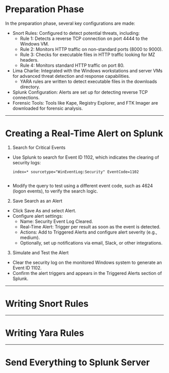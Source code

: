 # Preparation Phase

In the preparation phase, several key configurations are made:
- Snort Rules: Configured to detect potential threats, including:
  - Rule 1: Detects a reverse TCP connection on port 4444 to the Windows VM.
  - Rule 2: Monitors HTTP traffic on non-standard ports (8000 to 9000).
  - Rule 3: Checks for executable files in HTTP traffic looking for MZ headers.
  - Rule 4: Monitors standard HTTP traffic on port 80.
- Lima Charlie: Integrated with the Windows workstations and server VMs for advanced threat detection and response capabilities.
  - YARA rules are written to detect executable files in the downloads directory.
- Splunk Configuration: Alerts are set up for detecting reverse TCP connections.
- Forensic Tools: Tools like Kape, Registry Explorer, and FTK Imager are downloaded for forensic analysis.

---

# Creating a Real-Time Alert on Splunk
1. Search for Critical Events
- Use Splunk to search for Event ID 1102, which indicates the clearing of security logs:

  ```spl
  index=* sourcetype="WinEventLog:Security" EventCode=1102
	
- Modify the query to test using a different event code, such as 4624 (logon events), to verify the search logic.
2. Save Search as an Alert
- Click Save As and select Alert.
- Configure alert settings:
	- Name: Security Event Log Cleared.
	- Real-Time Alert: Trigger per result as soon as the event is detected.
	- Actions: Add to Triggered Alerts and configure alert severity (e.g., medium).
	- Optionally, set up notifications via email, Slack, or other integrations.
3. Simulate and Test the Alert
- Clear the security log on the monitored Windows system to generate an Event ID 1102.
- Confirm the alert triggers and appears in the Triggered Alerts section of Splunk.

---

# Writing Snort Rules

---

# Writing Yara Rules

---

# Send Everything to Splunk Server
